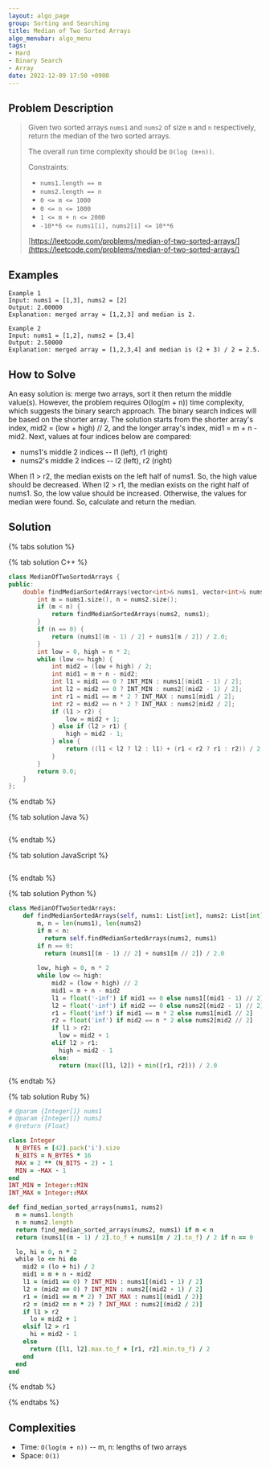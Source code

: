 ```yaml
---
layout: algo_page
group: Sorting and Searching
title: Median of Two Sorted Arrays
algo_menubar: algo_menu
tags:
- Hard
- Binary Search
- Array
date: 2022-12-09 17:50 +0900
---
```

## Problem Description
> Given two sorted arrays `nums1` and `nums2` of size `m` and `n` respectively, return the median of
> the two sorted arrays.
>
> The overall run time complexity should be `O(log (m+n))`.
>
> Constraints:
> - `nums1.length == m`
> - `nums2.length == n`
> - `0 <= m <= 1000`
> - `0 <= n <= 1000`
> - `1 <= m + n <= 2000`
> - `-10**6 <= nums1[i], nums2[i] <= 10**6`
>
> [https://leetcode.com/problems/median-of-two-sorted-arrays/](https://leetcode.com/problems/median-of-two-sorted-arrays/)

## Examples
```
Example 1
Input: nums1 = [1,3], nums2 = [2]
Output: 2.00000
Explanation: merged array = [1,2,3] and median is 2.
```

```
Example 2
Input: nums1 = [1,2], nums2 = [3,4]
Output: 2.50000
Explanation: merged array = [1,2,3,4] and median is (2 + 3) / 2 = 2.5.
```

## How to Solve
An easy solution is: merge two arrays, sort it then return the middle value(s).
However, the problem requires O(log(m + n)) time complexity, which suggests the binary search approach.
The binary search indices will be based on the shorter array.
The solution starts from the shorter array's index, mid2 = (low + high) // 2,
and the longer array's index, mid1 = m + n - mid2. 
Next, values at four indices below are compared:
- nums1's middle 2 indices -- l1 (left), r1 (right)
- nums2's middle 2 indices -- l2 (left), r2 (right)

When l1 > r2, the median exists on the left half of nums1.
So, the high value should be decreased.
When l2 > r1, the median exists on the right half of nums1.
So, the low value should be increased.
Otherwise, the values for median were found. So, calculate and return the median.

## Solution

{% tabs solution %}

{% tab solution C++ %}
```cpp
class MedianOfTwoSortedArrays {
public:
    double findMedianSortedArrays(vector<int>& nums1, vector<int>& nums2) {
        int m = nums1.size(), n = nums2.size();
        if (m < n) {
            return findMedianSortedArrays(nums2, nums1);
        }
        if (n == 0) {
            return (nums1[(m - 1) / 2] + nums1[m / 2]) / 2.0;
        }
        int low = 0, high = n * 2;
        while (low <= high) {
            int mid2 = (low + high) / 2;
            int mid1 = m + n - mid2;
            int l1 = mid1 == 0 ? INT_MIN : nums1[(mid1 - 1) / 2];
            int l2 = mid2 == 0 ? INT_MIN : nums2[(mid2 - 1) / 2];
            int r1 = mid1 == m * 2 ? INT_MAX : nums1[mid1 / 2];
            int r2 = mid2 == n * 2 ? INT_MAX : nums2[mid2 / 2];
            if (l1 > r2) {
                low = mid2 + 1;
            } else if (l2 > r1) {
                high = mid2 - 1;
            } else {
                return ((l1 < l2 ? l2 : l1) + (r1 < r2 ? r1 : r2)) / 2.0;
            }
        }
        return 0.0;
    }
};
```
{% endtab %}

{% tab solution Java %}
```java

```
{% endtab %}

{% tab solution JavaScript %}
```js

```
{% endtab %}

{% tab solution Python %}
```python
class MedianOfTwoSortedArrays:
    def findMedianSortedArrays(self, nums1: List[int], nums2: List[int]) -> float:
        m, n = len(nums1), len(nums2)
        if m < n:
          return self.findMedianSortedArrays(nums2, nums1)
        if n == 0:
          return (nums1[(m - 1) // 2] + nums1[m // 2]) / 2.0
        
        low, high = 0, n * 2
        while low <= high:
            mid2 = (low + high) // 2
            mid1 = m + n - mid2
            l1 = float('-inf') if mid1 == 0 else nums1[(mid1 - 1) // 2]
            l2 = float('-inf') if mid2 == 0 else nums2[(mid2 - 1) // 2]
            r1 = float('inf') if mid1 == m * 2 else nums1[mid1 // 2]
            r2 = float('inf') if mid2 == n * 2 else nums2[mid2 // 2]
            if l1 > r2:
              low = mid2 + 1
            elif l2 > r1:
              high = mid2 - 1
            else:
              return (max([l1, l2]) + min([r1, r2])) / 2.0
```
{% endtab %}

{% tab solution Ruby %}
```ruby
# @param {Integer[]} nums1
# @param {Integer[]} nums2
# @return {Float}

class Integer
  N_BYTES = [42].pack('i').size
  N_BITS = N_BYTES * 16
  MAX = 2 ** (N_BITS - 2) - 1
  MIN = -MAX - 1
end
INT_MIN = Integer::MIN
INT_MAX = Integer::MAX

def find_median_sorted_arrays(nums1, nums2)
  m = nums1.length
  n = nums2.length
  return find_median_sorted_arrays(nums2, nums1) if m < n
  return (nums1[(m - 1) / 2].to_f + nums1[m / 2].to_f) / 2 if n == 0

  lo, hi = 0, n * 2
  while lo <= hi do
    mid2 = (lo + hi) / 2
    mid1 = m + n - mid2
    l1 = (mid1 == 0) ? INT_MIN : nums1[(mid1 - 1) / 2]
    l2 = (mid2 == 0) ? INT_MIN : nums2[(mid2 - 1) / 2]
    r1 = (mid1 == m * 2) ? INT_MAX : nums1[(mid1 / 2)]
    r2 = (mid2 == n * 2) ? INT_MAX : nums2[(mid2 / 2)]
    if l1 > r2
      lo = mid2 + 1
    elsif l2 > r1
      hi = mid2 - 1
    else
      return ([l1, l2].max.to_f + [r1, r2].min.to_f) / 2
    end
  end
end
```
{% endtab %}

{% endtabs %}



## Complexities
- Time: `O(log(m + n))` -- m, n: lengths of two arrays
- Space: `O(1)`
